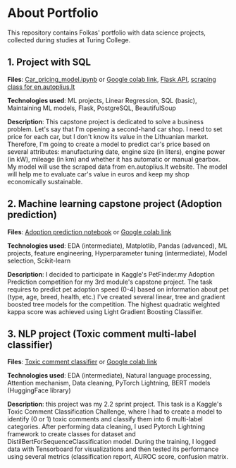 # About Portfolio

This repository contains Folkas' portfolio with data science projects, collected during studies at Turing College.

## 1. Project with SQL

**Files**: [Car_pricing_model.ipynb](https://github.com/Folkas/folkas-portfolio/blob/main/Car_pricing_model.ipynb) or [Google colab link](https://colab.research.google.com/drive/1OzMO6M32E2wydzPkVF9MKhETZ5-z7QjY?usp=sharing), [Flask API](https://github.com/Folkas/project_24), [scraping class for en.autoplius.lt](https://github.com/Folkas/autoplius-scraper)

**Technologies used**: ML projects, Linear Regression, SQL (basic), Maintaining ML models, Flask, PostgreSQL, BeautifulSoup

**Description**: This capstone project is dedicated to solve a business problem. Let's say that I'm opening a second-hand car shop. I need to set price for each car, but I don't know its value in the Lithuanian market. Therefore, I'm going to create a model to predict car's price based on several attributes: manufacturing date, engine size (in liters), engine power (in kW), mileage (in km) and whether it has automatic or manual gearbox. My model will use the scraped data from en.autoplius.lt website. The model will help me to evaluate car's value in euros and keep my shop economically sustainable.

## 2. Machine learning capstone project (Adoption prediction)
**Files**: [Adoption prediction notebook](https://github.com/Folkas/folkas-portfolio/blob/main/Adoption_prediction.ipynb) or [Google colab link](https://colab.research.google.com/drive/1S82OdNIArivlAt6CAQSqtsiceJU-u1_n?usp=sharing)

**Technologies used**: EDA (intermediate), Matplotlib, Pandas (advanced), ML projects, feature engineering, Hyperparameter tuning (intermediate), Model selection, Scikit-learn

**Description**: I decided to participate in Kaggle's PetFinder.my Adoption Prediction competition for my 3rd module's capstone project. The task requires to predict pet adoption speed (0-4) based on information about pet (type, age, breed, health, etc.) I've created several linear, tree and gradient boosted tree models for the competition. The highest quadratic weighted kappa score was achieved using Light Gradient Boosting Classifier.

## 3. NLP project (Toxic comment multi-label classifier)
**Files**: [Toxic comment classifier](https://github.com/Folkas/folkas-portfolio/blob/main/Toxic_comment_classifier.ipynb) or [Google colab link](https://colab.research.google.com/drive/1RDnteWVArrusWavl3U2zEie8TpAY7ZW2?usp=sharing)

**Technologies used**: EDA (intermediate), Natural language processing, Attention mechanism, Data cleaning, PyTorch Lightning, BERT models (HuggingFace library)

**Description**: this project was my 2.2 sprint project. This task is a Kaggle's Toxic Comment Classification Challenge, where I had to create a model to identify (0 or 1) toxic comments and classify them into 6 multi-label categories. After performing data cleaning, I used Pytorch Lightning framework to create classes for dataset and DistilBertForSequenceClassification model. During the training, I logged data with Tensorboard for visualizations and then tested its performance using several metrics (classification report, AUROC score, confusion matrix.
